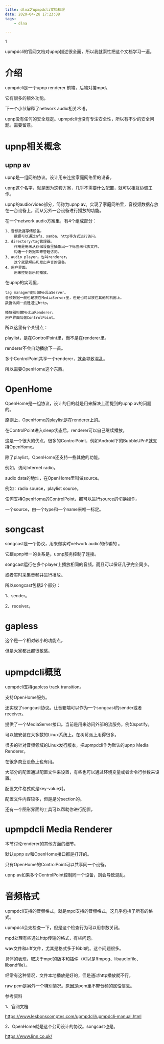 ```yaml
---
title: dlna之upmpdcli文档梳理
date: 2020-04-28 17:23:08
tags:
	- dlna

---
```


1

upmpdcli的官网文档对upnp描述很全面，所以我就索性把这个文档学习一遍。

# 介绍

upmpdcli是一个upnp renderer 前端，后端对接mpd。

它有很多的额外功能。

下一个小节解释了network audio相关术语。

upnp没有任何的安全规定。upmpdcli也没有专注安全性，所以有不少的安全问题。需要留意。

# upnp相关概念

## upnp av

upnp是一组网络协议。设计用来连接家庭网络里的设备。

upnp这个名字，就是因为这套方案，几乎不需要什么配置，就可以相互协调工作。

upnp的audio/video部分，简称为upnp av。实现了家庭网络里，音视频数据存放在一台设备上，而从另外一台设备进行播放的功能。

在一个network audio方案里，有4个组成部分：

```
1、音频数据存储设备。
	数据可以通过nfs、samba、http等方式进行访问。
2、directory/tag管理器。
	作用是用来从存储设备里抽象出一下标签来代表文件。
	构造一个数据库来管理访问。
3、audio player。也叫renderer。
	这个就是解码和发出声音的设备。
4、用户界面。
	用来控制音乐的播放。
```

在upnp的实现里，

```
tag manager被叫做MediaServer。
音频数据一般也是放在MediaServer里，但是也可以放在其他的机器上。
数据访问一般是通过http。

播放器叫做MediaRenderer。
用户界面叫做ControlPoint。
```

所以这里有个关键点：

playlist，是在ControlPoint里，而不是在renderer里。

renderer不会自动播放下一首。

多个ControlPoint共享一个renderer，就会导致混乱。

所以需要OpenHome这个东西。

# OpenHome

OpenHome是一组协议，设计的目的就是用来解决上面提到的upnp av的问题的。

原则上，OpenHome的playlist是在renderer上的。

在ControlPoint进入sleep状态后，renderer可以自己继续播放。

这是一个很大的优点，很多的ControlPoint，例如Android下的BubbleUPnP就支持OpenHome。

除了playlist，OpenHome还支持一些其他的功能。

例如，访问Internet radio。

audio data的地址，在OpenHome里叫做source。

例如：radio source，playlist source。

任何支持OpenHome的ControlPoint，都可以进行source的切换操作。

一个source，由一个type和一个name来唯一标定。

# songcast

songcast是一个协议，用来做实时network audio的传输的 。

它跟upnp唯一的关系是，upnp服务控制了连接。

songcast运行在多个player上播放相同的音频。而且可以保证几乎完全同步。

或者实时采集音频并进行播放。

所以songcast包括2个部分：

1、sender。

2、receiver。

# gapless

这个是一个相对较小的功能点。

但是大家都此都很敏感。



# upmpdcli概览

upmpdcli支持gapless track transition。

支持OpenHome服务。

还实现了songcast协议。让音箱端可以作为一个songcast的sender或者receiver。

提供了一个MediaServer接口。当前是用来访问外部的流服务，例如spotify。

可以被安装在大多数的Linux系统上。在树莓派上用得很多。

很多的针对音频领域的Linux发行版本，把upmpdcli作为默认的upnp Media Renderer。

在很多商业设备上也有用。



大部分的配置通过配置文件来设置，有些也可以通过环境变量或者命令行参数来设置。

配置文件格式就是key-value对。

配置文件内容较多，但是是分section的。

还有一个图形界面的工具可以帮助你进行配置。



# upmpdcli Media Renderer

本节讨论renderer的其他方面的细节。

默认upnp av和OpenHome接口都是打开的。

只有OpenHome的ControlPoint可以共享同一个设备。

upnp av如果多个ControlPoint控制同一个设备，则会导致混乱。



# 音频格式

upmpdcli支持的音频格式，就是mpd支持的音频格式，这几乎包括了所有的格式。

upmpdcli会先检查一下，但是这个检查行为可以用参数关闭。

mpd处理有些通过http传输的格式，有些问题。

wav文件和aiff文件，尤其是格式多于16bit的。这个问题很多。

具体的表现，取决于mpd的版本和插件（可以是ffmpeg、libaudiofile、libsndfile）。

经常有这种情况，文件本地播放是好的，但是通过http播放就不行。

raw pcm是另外一个特别情况。原因是pcm里不带音频的属性信息。



参考资料

1、官网文档

https://www.lesbonscomptes.com/upmpdcli/upmpdcli-manual.html

2、OpenHome就是这个公司设计的协议。songcast也是。

https://www.linn.co.uk/
